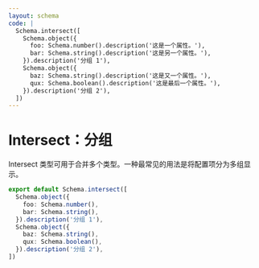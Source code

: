 ```yaml
---
layout: schema
code: |
  Schema.intersect([
    Schema.object({
      foo: Schema.number().description('这是一个属性。'),
      bar: Schema.string().description('这是另一个属性。'),
    }).description('分组 1'),
    Schema.object({
      baz: Schema.string().description('这是又一个属性。'),
      qux: Schema.boolean().description('这是最后一个属性。'),
    }).description('分组 2'),
  ])
---
```


# Intersect：分组

Intersect 类型可用于合并多个类型。一种最常见的用法是将配置项分为多组显示。

```ts
export default Schema.intersect([
  Schema.object({
    foo: Schema.number(),
    bar: Schema.string(),
  }).description('分组 1'),
  Schema.object({
    baz: Schema.string(),
    qux: Schema.boolean(),
  }).description('分组 2'),
])
```
